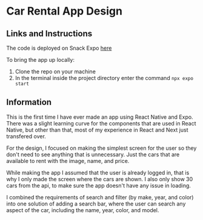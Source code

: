 # Car Rental App Design

## Links and Instructions

The code is deployed on Snack Expo [here](https://snack.expo.dev/@noumanmalik/laughing-popsicle)

To bring the app up locally:  

1. Clone the repo on your machine
2. In the terminal inside the project directory enter the command `npx expo start`

## Information

This is the first time I have ever made an app using React Native and Expo. There was a slight learning curve for the components that are used in React Native, but other than that, most of my experience in React and Next just transfered over.

For the design, I focused on making the simplest screen for the user so they don't need to see anything that is unnecessary. Just the cars that are available to rent with the image, name, and price.

While making the app I assumed that the user is already logged in, that is why I only made the screen where the cars are shown. I also only show 30 cars from the api, to make sure the app doesn't have any issue in loading.

I combined the requirements of search and filter (by make, year, and color) into one solution of adding a search bar, where the user can search any aspect of the car, including the name, year, color, and model.
